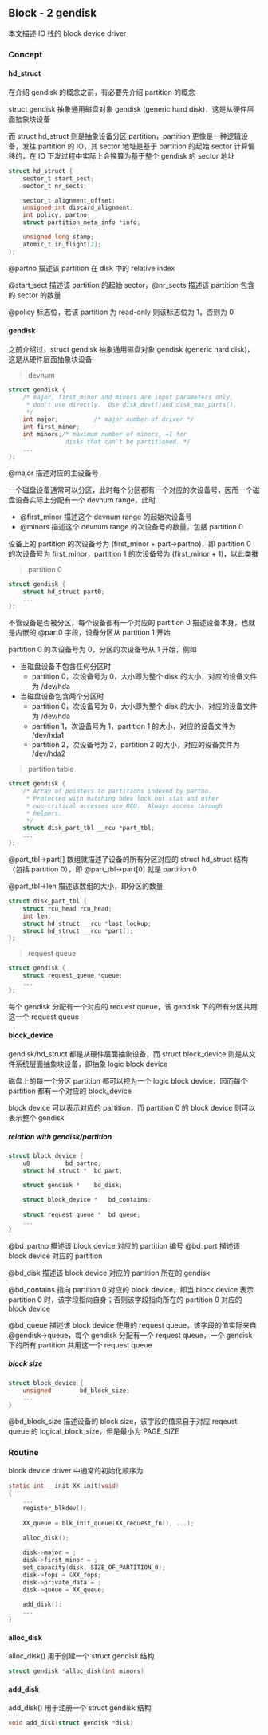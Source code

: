 ## Block - 2 gendisk

本文描述 IO 栈的 block device driver


### Concept

#### hd_struct

在介绍 gendisk 的概念之前，有必要先介绍 partition 的概念

struct gendisk 抽象通用磁盘对象 gendisk (generic hard disk)，这是从硬件层面抽象块设备

而 struct hd_struct 则是抽象设备分区 partition，partition 更像是一种逻辑设备，发往 partition 的 IO，其 sector 地址是基于 partition 的起始 sector 计算偏移的，在 IO 下发过程中实际上会换算为基于整个 gendisk 的 sector 地址

```c
struct hd_struct {
	sector_t start_sect;
	sector_t nr_sects;

	sector_t alignment_offset;
	unsigned int discard_alignment;
	int policy, partno;
	struct partition_meta_info *info;

	unsigned long stamp;
	atomic_t in_flight[2];
};
```

@partno 描述该 partition 在 disk 中的 relative index

@start_sect 描述该 partition 的起始 sector，@nr_sects 描述该 partition 包含的 sector 的数量

@policy 标志位，若该 partition 为 read-only 则该标志位为 1，否则为 0


#### gendisk

之前介绍过，struct gendisk 抽象通用磁盘对象 gendisk (generic hard disk)，这是从硬件层面抽象块设备

> devnum

```c
struct gendisk {
	/* major, first_minor and minors are input parameters only,
	 * don't use directly.  Use disk_devt()and disk_max_parts().
	 */
	int major;			/* major number of driver */
	int first_minor;
	int minors;/* maximum number of minors, =1 for
                disks that can't be partitioned. */
	...
};
```

@major 描述对应的主设备号

一个磁盘设备通常可以分区，此时每个分区都有一个对应的次设备号，因而一个磁盘设备实际上分配有一个 devnum range，此时

- @first_minor 描述这个 devnum range 的起始次设备号
- @minors 描述这个 devnum range 的次设备号的数量，包括 partition 0

设备上的 partition 的次设备号为 (first_minor + part->partno)，即 partition 0 的次设备号为 first_minor，partition 1 的次设备号为 (first_minor + 1)，以此类推


> partition 0

```c
struct gendisk {
	struct hd_struct part0;
	...
};
```

不管设备是否被分区，每个设备都有一个对应的 partition 0 描述设备本身，也就是内嵌的 @part0 字段，设备分区从 partition 1 开始

partition 0 的次设备号为 0，分区的次设备号从 1 开始，例如

- 当磁盘设备不包含任何分区时
    - partition 0，次设备号为 0，大小即为整个 disk 的大小，对应的设备文件为 /dev/hda
- 当磁盘设备包含两个分区时
    - partition 0，次设备号为 0，大小即为整个 disk 的大小，对应的设备文件为 /dev/hda
    - partition 1，次设备号为 1，partition 1 的大小，对应的设备文件为 /dev/hda1
    - partition 2，次设备号为 2，partition 2 的大小，对应的设备文件为 /dev/hda2


> partition table

```c
struct gendisk {
	/* Array of pointers to partitions indexed by partno.
	 * Protected with matching bdev lock but stat and other
	 * non-critical accesses use RCU.  Always access through
	 * helpers.
	 */
	struct disk_part_tbl __rcu *part_tbl;
	...
};
```

@part_tbl->part[] 数组就描述了设备的所有分区对应的 struct hd_struct 结构（包括 partition 0），即 @part_tbl->part[0] 就是 partition 0

@part_tbl->len 描述该数组的大小，即分区的数量

```c
struct disk_part_tbl {
	struct rcu_head rcu_head;
	int len;
	struct hd_struct __rcu *last_lookup;
	struct hd_struct __rcu *part[];
};
```


> request queue

```c
struct gendisk {
	struct request_queue *queue;
	...
};
```

每个 gendisk 分配有一个对应的 request queue，该 gendisk 下的所有分区共用这一个 request queue


#### block_device

gendisk/hd_struct 都是从硬件层面抽象设备，而 struct block_device 则是从文件系统层面抽象块设备，即抽象 logic block device

磁盘上的每一个分区 partition 都可以视为一个 logic block device，因而每个 partition 都有一个对应的 block_device

block device 可以表示对应的 partition，而 partition 0 的 block device 则可以表示整个 gendisk


##### relation with gendisk/partition

```c
struct block_device {
	u8			bd_partno;
	struct hd_struct *	bd_part;
	
	struct gendisk *	bd_disk;

	struct block_device *	bd_contains;
	
	struct request_queue *  bd_queue;
	...
}
```

@bd_partno 描述该 block device 对应的 partition 编号
@bd_part 描述该 block device 对应的 partition

@bd_disk 描述该 block device 对应的 partition 所在的 gendisk

@bd_contains 指向 partition 0 对应的 block device，即当 block device 表示 partition 0 时，该字段指向自身；否则该字段指向所在的 partition 0 对应的 block device

@bd_queue 描述该 block device 使用的 request queue，该字段的值实际来自 @gendisk->queue，每个 gendisk 分配有一个 request queue，一个 gendisk 下的所有 partition 共用这一个 request queue


##### block size

```c
struct block_device {
	unsigned		bd_block_size;
	...
}
```

@bd_block_size 描述设备的 block size，该字段的值来自于对应 reqeust queue 的 logical_block_size，但是最小为 PAGE_SIZE


### Routine

block device driver 中通常的初始化顺序为

```c
static int __init XX_init(void)
{
	...
	register_blkdev();
	
	XX_queue = blk_init_queue(XX_request_fn(), ...);
	
	alloc_disk();
	
	disk->major = ;
	disk->first_minor = ;
	set_capacity(disk, SIZE_OF_PARTITION_0);
	disk->fops = &XX_fops;
	disk->private_data = ;
	disk->queue = XX_queue;
	
	add_disk();
	...
}
```

#### alloc_disk

alloc_disk() 用于创建一个 struct gendisk 结构

```c
struct gendisk *alloc_disk(int minors)
```


#### add_disk

add_disk() 用于注册一个 struct gendisk 结构

```c
void add_disk(struct gendisk *disk)
```





